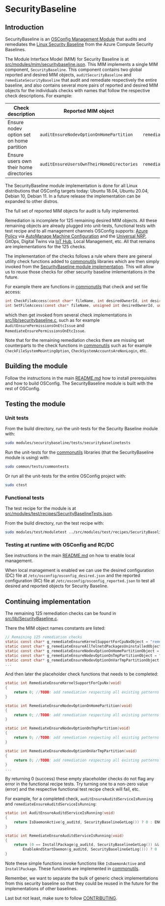 # SecurityBaseline 

## Introduction

SecurityBaseline is an [OSConfig Management Module](../../../docs/modules.md) that audits and remediates the [Linux Security Baseline](https://learn.microsoft.com/en-us/azure/governance/policy/samples/guest-configuration-baseline-linux) from the Azure Compute Security Baselines.

The Module Interface Model (MIM) for Security Baseline is at [src/modules/mim/securitybaseline.json](../mim/securitybaseline.json). This MIM implements a single MIM component, `SecurityBaseline`. This component contains two global reported and desired MIM objects, `auditSecurityBaseline` and `remediateSecurityBaseline` that audit and remediate respectively the entire baseline, and also contains several more pairs of reported and desired MIM objects for the individuals checks with names that follow the respective check descriptions. For example:

 Check description | Reported MIM object  | Desired MIM object
-----|-----|-----
Ensure nodev option set on home partition | `auditEnsureNodevOptionOnHomePartition` | `remediateEnsureNodevOptionOnHomePartition`
Ensure users own their home directories | `auditEnsureUsersOwnTheirHomeDirectories` | `remediatesEnsureUsersOwnTheirHomeDirectories`

The SecurityBaseline module implementation is done for all Linux distributions that OSConfig targets today: Ubuntu 18.04, Ubuntu 20.04, Debian 10, Debian 11. In a future release the implementation can be expanded to other distros. 

The full set of reported MIM objects for audit is fully implemented. 

Remediation is incomplete for 125 remaining desired MIM objects. All these remaining objects are already plugged into unit-tests, functional tests with test recipe and to all management channels OSConfig supports: [Azure Policy](https://learn.microsoft.com/en-us/azure/governance/policy/overview) via [AutoManage Machine Configuration](https://learn.microsoft.com/en-us/azure/governance/machine-configuration/) and the [Universal NRP](../../adapters/mc/), GitOps, Digital Twins via [IoT Hub](https://learn.microsoft.com/en-us/azure/iot-hub/), Local Management, etc. All that remains are implementations for the 125 checks.

The implementation of the checks follows a rule where there are general utility check functions added to [commonutils](../../common/commonutils/) libraries which are then simply invoked from the [SecurityBaseline module implementation](src/lib/). This will allow us to reuse those checks for other security baseline imlementations in the future.

For example there are functions in [commonutils](../../common/commonutils/) that check and set file access:

```C
int CheckFileAccess(const char* fileName, int desiredOwnerId, int desiredGroupId, unsigned int desiredAccess, void* log);
int SetFileAccess(const char* fileName, unsigned int desiredOwnerId, unsigned int desiredGroupId, unsigned int desiredAccess, void* log);
```

which then get invoked from several check implementations in [src/lib/securitybaseline.c](src/lib/SecurityBaseline.c), such as for example `AuditEnsurePermissionsOnEtcIssue` and `RemediateEnsurePermissionsOnEtcIssue`.

Note that for the remaining remediation checks there are missing set counterparts to the check functions in [commonutils](../../common/commonutils/) such as for example `CheckFileSystemMountingOption`, `CheckSystemAccountsAreNonLogin`, etc. 
                                                                                                                                                                          
## Building the module

Follow the instructions in the main [README.md](../../../README.md) how to install prerequisites and how to build OSConfig. The SecurityBaseline module is built with the rest of OSConfig.

## Testing the module

### Unit tests

From the build directory, run the unit-tests for the Security Baseline module with:

```bash
sudo modules/securitybaseline/tests/securitybaselinetests
```

Run the unit-tests for the [commonutils](../../common/commonutils/) libraries (that the SecurityBaseline module is using) with:

```bash
sudo common/tests/commontests
```

Or run all the unit-tests for the entire OSConfig project with:

```bash
sudo ctest
```

### Functional tests

The test recipe for the module is at [src/modules/test/recipes/SecurityBaselineTests.json](../test/recipes/SecurityBaselineTests.json).

From the build directory, run the test recipe with:

```bash
sudo modules/test/moduletest ../src/modules/test/recipes/SecurityBaselineTests.json
```

### Testing at runtime with OSConfig and RC/DC

See instructions in the main [README.md](../../../README.md) on how to enable local management.

When local management is enabled we can use the desired configuration (DC) file at `/etc/osconfig/osconfig_desired.json` and the reported configuration (RC) file at `/etc/osconfig/osconfig_reported.json` to test all desired and reported objects for Security Baseline.

## Continuing implementation

The remaining 125 remediation checks can be found in [src/lib/SecurityBaseline.c](src/lib/SecurityBaseline.c).

There the MIM object names constants are listed:

```C
// Remaining 125 remediation checks
static const char* g_remediateEnsureKernelSupportForCpuNxObject = "remediateEnsureKernelSupportForCpuNx";
static const char* g_remediateEnsureAllTelnetdPackagesUninstalledObject = "remediateEnsureAllTelnetdPackagesUninstalled";
static const char* g_remediateEnsureNodevOptionOnHomePartitionObject = "remediateEnsureNodevOptionOnHomePartition";
static const char* g_remediateEnsureNodevOptionOnTmpPartitionObject = "remediateEnsureNodevOptionOnTmpPartition";
static const char* g_remediateEnsureNodevOptionOnVarTmpPartitionObject = "remediateEnsureNodevOptionOnVarTmpPartition";
...
```

And then later the placeholder check functions that needs to be completed:

```C
static int RemediateEnsureKernelSupportForCpuNx(void)
{
    return 0; //TODO: add remediation respecting all existing patterns
}

static int RemediateEnsureNodevOptionOnHomePartition(void)
{
    return 0; //TODO: add remediation respecting all existing patterns
}

static int RemediateEnsureNodevOptionOnTmpPartition(void)
{
    return 0; //TODO: add remediation respecting all existing patterns
}

static int RemediateEnsureNodevOptionOnVarTmpPartition(void)
{
    return 0; //TODO: add remediation respecting all existing patterns
}
...
```

By returning 0 (success) these empty placeholder checks do not flag any error in the functional recipe tests. Try turning one to a non-zero value (error) and the respective functional test recipe check will fail, etc. 

For example, for a completed check, `auditEnsureAuditdServiceIsRunning` and `remediateEnsureAuditdServiceIsRunning`:

```C
static int AuditEnsureAuditdServiceIsRunning(void)
{
    return IsDaemonActive(g_auditd, SecurityBaselineGetLog()) ? 0 : ENOENT;
}
```

```C
static int RemediateEnsureAuditdServiceIsRunning(void)
{
    return (0 == InstallPackage(g_auditd, SecurityBaselineGetLog()) &&
        EnableAndStartDaemon(g_auditd, SecurityBaselineGetLog())) ? 0 : ENOENT;
}
```

Note these simple functions invoke functions like `IsDaemonActive` and `InstallPackage`. These functions are implemented in [commonutils](../../common/commonutils/).

Remember, we want to separate the bulk of generic check implementations from this security baseline so that they could be reused in the future for the implementations of other baselines.

Last but not least, make sure to follow [CONTRIBUTING](../../../CONTRIBUTING.md).